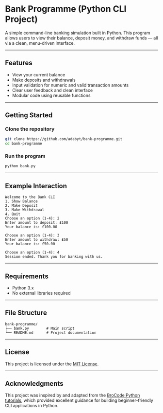 # Bank Programme (Python CLI Project)

A simple command-line banking simulation built in Python. This program allows users to view their balance, deposit money, and withdraw funds — all via a clean, menu-driven interface.

---

## Features

- View your current balance
- Make deposits and withdrawals
- Input validation for numeric and valid transaction amounts
- Clear user feedback and clean interface
- Modular code using reusable functions

---

## Getting Started

### Clone the repository

```bash
git clone https://github.com/adabyt/bank-programme.git
cd bank-programme
```

### Run the program

```bash
python bank.py
```

---

## Example Interaction

```plaintext
Welcome to the Bank CLI
1. Show Balance
2. Make Deposit
3. Make Withdrawal
4. Quit
Choose an option (1-4): 2
Enter amount to deposit: £100
Your balance is: £100.00

Choose an option (1-4): 3
Enter amount to withdraw: £50
Your balance is: £50.00

Choose an option (1-4): 4
Session ended. Thank you for banking with us.
```

---

## Requirements

- Python 3.x
- No external libraries required

---

## File Structure

```
bank-programme/
├── bank.py        # Main script
└── README.md      # Project documentation
```

---

## License

This project is licensed under the [MIT License](https://opensource.org/licenses/MIT).


---

## Acknowledgments

This project was inspired by and adapted from the [BroCode Python tutorials](https://www.youtube.com/c/BroCodez), which provided excellent guidance for building beginner-friendly CLI applications in Python.
